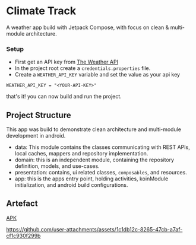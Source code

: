 # Climate Track
A weather app build with Jetpack Compose, with focus on clean & multi-module architecture.

### Setup 
 - First get an API key from [The Weather API](https://www.weatherapi.com/docs/)
 - In the project root create a `credentials.properties` file.
 - Create a `WEATHER_API_KEY` variable and set the value as your api key
 ```properties
WEATHER_API_KEY = "<YOUR-API-KEY>"
```
that's it! you can now build and run the project.

## Project Structure
This app was build to demonstrate clean architecture and multi-module development in android.

- data: This module contains the classes communicating with REST APIs, local caches, mappers and repository implementation. 
- domain: this is an independent module, containing the repository definition, models, and use-cases.
- presentation: contains, ui related classes, `composables`, and resources.
- app: this is the apps entry point, holding activities, koinModule initialization, and android build configurations.

## Artefact
[APK]()

https://github.com/user-attachments/assets/1c1db12c-8265-47cb-a7af-cf1c930f299b

